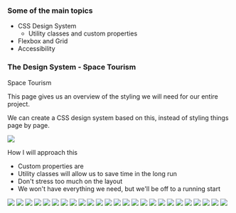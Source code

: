 ### Some of the main topics
 - CSS Design System
    +  Utility classes and custom properties
 - Flexbox and Grid
 - Accessibility


### The Design System - Space Tourism

Space Tourism

This page gives us an overview of
the styling we will need for our
entire project.

We can create a CSS design system
based on this, instead of styling
things page by page.

<img src="outside-img/the-design-system-space-tourism.png">

How I will approach this

- Custom properties are
- Utility classes will allow us to save time
in the long run
- Don't stress too much on the layout
- We won't have everything we need, but
we'll be off to a running start

<img src="outside-img/how-I-will-approach-this.png">

<img src="outside-img/lets-dive-in.png">

<img src="outside-img/utility-classes.png">

<img src="outside-img/color.png">

<img src="outside-img/tick-using-rgb-or-hsl.png">

<img src="outside-img/typography.png">

<img src="outside-img/break-things-up.png">

<img src="outside-img/numbered-titles.png">

<img src="outside-img/finding-the-right-balance.png">

<img src="outside-img/numbered-titles-2.png">

<img src="outside-img/adding-the-spacing.png">

<img src="outside-img/interactive-elements.png">

<img src="outside-img/the-explore-button.png">

<img src="outside-img/underlined-indicators.png">

<img src="outside-img/underlined-indicators-2.png">

<img src="outside-img/dot-indicators.png">

<img src="outside-img/numbered-indicators.png">

<img src="outside-img/space.png">

<img src="outside-img/mobile-navigation.png">

<img src="outside-img/nav-medium-sizes.png">

<img src="outside-img/moon-homepage.png">

<img src="outside-img/mars-homepage.png">

<img src="outside-img/europa-homepage.png">

<img src="outside-img/titan-homepage.png">

<img src="outside-img/all-screens-moon.png">


















